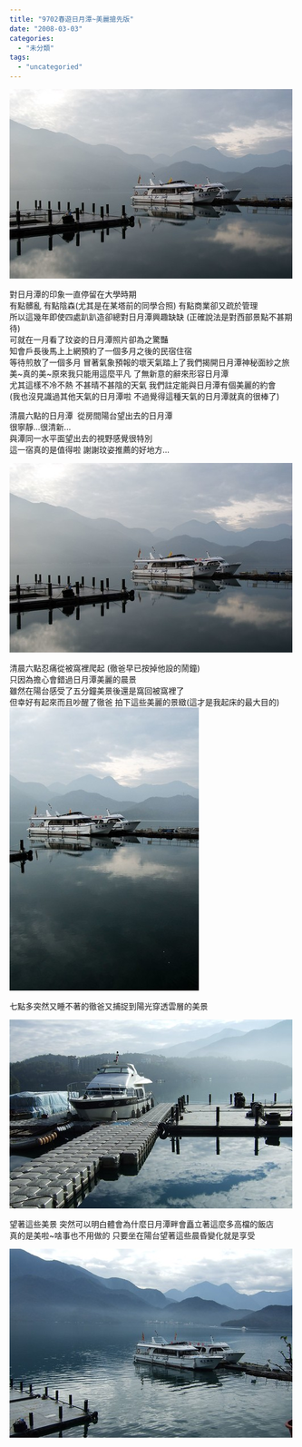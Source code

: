 ```yaml
---
title: "9702春遊日月潭~美麗搶先版"
date: "2008-03-03"
categories: 
  - "未分類"
tags: 
  - "uncategoried"
---
```


![](images/2306767322_9a58db2119.jpg)

對日月潭的印象一直停留在大學時期  
有點髒亂 有點陰森(尤其是在某塔前的同學合照) 有點商業卻又疏於管理  
所以這幾年即使四處趴趴造卻總對日月潭興趣缺缺 (正確說法是對西部景點不甚期待)  
可就在一月看了玟姿的日月潭照片卻為之驚豔  
知會戶長後馬上上網預約了一個多月之後的民宿住宿  
等待煎敖了一個多月 冒著氣象預報的壞天氣踏上了我們揭開日月潭神秘面紗之旅  
美~真的美~原來我只能用這麼平凡 了無新意的辭來形容日月潭  
尤其這樣不冷不熱 不甚晴不甚陰的天氣 我們註定能與日月潭有個美麗的約會  
(我也沒見識過其他天氣的日月潭啦 不過覺得這種天氣的日月潭就真的很棒了)  
  
清晨六點的日月潭  從房間陽台望出去的日月潭   
很寧靜...很清新...  
與潭同一水平面望出去的視野感覺很特別    
這一宿真的是值得啦 謝謝玟姿推薦的好地方...  
  
![](images/2306767322_9a58db2119.jpg)

清晨六點忍痛從被窩裡爬起 (徹爸早已按掉他設的鬧鐘)  
只因為擔心會錯過日月潭美麗的晨景    
雖然在陽台感受了五分鐘美景後還是窩回被窩裡了  
但幸好有起來而且吵醒了徹爸 拍下這些美麗的景緻(這才是我起床的最大目的)    
![](images/2306767194_16ff654725.jpg)  
  
七點多突然又睡不著的徹爸又捕捉到陽光穿透雲層的美景  
  
![](images/2306766786_b3901487f0.jpg)  
  
望著這些美景 突然可以明白體會為什麼日月潭畔會矗立著這麼多高檔的飯店   
真的是美啦~啥事也不用做的 只要坐在陽台望著這些晨昏變化就是享受  
  
![](images/2306765912_b0e793af6a.jpg)
